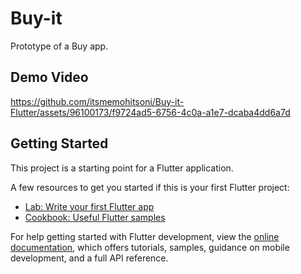 # Buy-it
Prototype of a Buy app.

## Demo Video
https://github.com/itsmemohitsoni/Buy-it-Flutter/assets/96100173/f9724ad5-6756-4c0a-a1e7-dcaba4dd6a7d


## Getting Started

This project is a starting point for a Flutter application.

A few resources to get you started if this is your first Flutter project:

- [Lab: Write your first Flutter app](https://docs.flutter.dev/get-started/codelab)
- [Cookbook: Useful Flutter samples](https://docs.flutter.dev/cookbook)

For help getting started with Flutter development, view the
[online documentation](https://docs.flutter.dev/), which offers tutorials,
samples, guidance on mobile development, and a full API reference.
